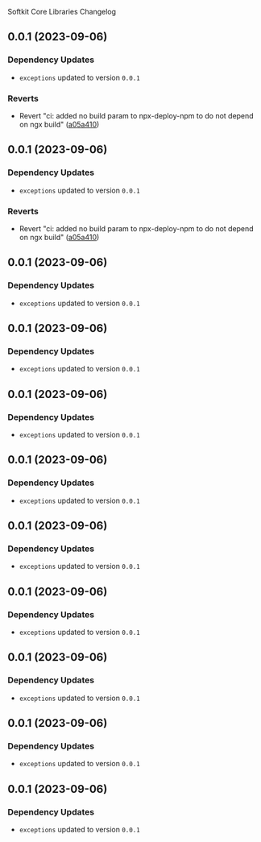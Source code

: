 Softkit Core Libraries Changelog
## 0.0.1 (2023-09-06)

### Dependency Updates

* `exceptions` updated to version `0.0.1`

### Reverts

* Revert "ci: added no build param to npx-deploy-npm to do not depend on ngx build" ([a05a410](https://github.com/saas-buildkit/saas-buildkit-core/commit/a05a41073965039dd9656840a80144dcd6b4e180))

## 0.0.1 (2023-09-06)

### Dependency Updates

* `exceptions` updated to version `0.0.1`

### Reverts

* Revert "ci: added no build param to npx-deploy-npm to do not depend on ngx build" ([a05a410](https://github.com/saas-buildkit/saas-buildkit-core/commit/a05a41073965039dd9656840a80144dcd6b4e180))

## 0.0.1 (2023-09-06)

### Dependency Updates

* `exceptions` updated to version `0.0.1`
## 0.0.1 (2023-09-06)

### Dependency Updates

* `exceptions` updated to version `0.0.1`
## 0.0.1 (2023-09-06)

### Dependency Updates

* `exceptions` updated to version `0.0.1`
## 0.0.1 (2023-09-06)

### Dependency Updates

* `exceptions` updated to version `0.0.1`
## 0.0.1 (2023-09-06)

### Dependency Updates

* `exceptions` updated to version `0.0.1`
## 0.0.1 (2023-09-06)

### Dependency Updates

* `exceptions` updated to version `0.0.1`
## 0.0.1 (2023-09-06)

### Dependency Updates

* `exceptions` updated to version `0.0.1`
## 0.0.1 (2023-09-06)

### Dependency Updates

* `exceptions` updated to version `0.0.1`
## 0.0.1 (2023-09-06)

### Dependency Updates

* `exceptions` updated to version `0.0.1`
